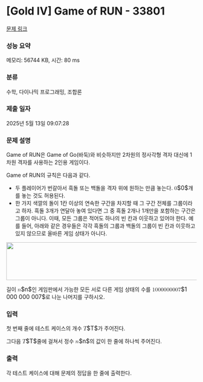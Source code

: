 # [Gold IV] Game of RUN - 33801 

[문제 링크](https://www.acmicpc.net/problem/33801) 

### 성능 요약

메모리: 56744 KB, 시간: 80 ms

### 분류

수학, 다이나믹 프로그래밍, 조합론

### 제출 일자

2025년 5월 13일 09:07:28

### 문제 설명

<p>Game of RUN은 Game of Go(바둑)와 비슷하지만 2차원의 정사각형 격자 대신에 1차원 격자를 사용하는 2인용 게임이다.</p>

<p>Game of RUN의 규칙은 다음과 같다.</p>

<ul>
	<li>두 플레이어가 번갈아서 흑돌 또는 백돌을 격자 위에 원하는 만큼 놓는다. <mjx-container class="MathJax" jax="CHTML" style="font-size: 108.8%; position: relative;"><mjx-math class="MJX-TEX" aria-hidden="true"><mjx-mn class="mjx-n"><mjx-c class="mjx-c30"></mjx-c></mjx-mn></mjx-math><mjx-assistive-mml unselectable="on" display="inline"><math xmlns="http://www.w3.org/1998/Math/MathML"><mn>0</mn></math></mjx-assistive-mml><span aria-hidden="true" class="no-mathjax mjx-copytext">$0$</span></mjx-container>개를 놓는 것도 허용된다.</li>
	<li>한 가지 색깔의 돌이 1칸 이상의 연속한 구간을 차지할 때 그 구간 전체를 그룹이라고 하자. 흑돌 3개가 연달아 놓여 있다면 그 중 흑돌 2개나 1개만을 포함하는 구간은 그룹이 아니다. 이때, 모든 그룹은 적어도 하나의 빈 칸과 이웃하고 있어야 한다. 예를 들어, 아래와 같은 경우들은 각각 흑돌의 그룹과 백돌의 그룹이 빈 칸과 이웃하고 있지 않으므로 올바른 게임 상태가 아니다.</li>
</ul>

<p style="text-align: center;"><img alt="" src="https://upload.acmicpc.net/89604c57-9fd5-4532-bbf8-15425c505721/-/preview/" style="height: 100px; width: 800px;"></p>

<p>길이 <mjx-container class="MathJax" jax="CHTML" style="font-size: 108.8%; position: relative;"><mjx-math class="MJX-TEX" aria-hidden="true"><mjx-mi class="mjx-i"><mjx-c class="mjx-c1D45B TEX-I"></mjx-c></mjx-mi></mjx-math><mjx-assistive-mml unselectable="on" display="inline"><math xmlns="http://www.w3.org/1998/Math/MathML"><mi>n</mi></math></mjx-assistive-mml><span aria-hidden="true" class="no-mathjax mjx-copytext">$n$</span></mjx-container>인 게임판에서 가능한 모든 서로 다른 게임 상태의 수를 <mjx-container class="MathJax" jax="CHTML" style="font-size: 108.8%; position: relative;"><mjx-math class="MJX-TEX" aria-hidden="true"><mjx-mn class="mjx-n"><mjx-c class="mjx-c31"></mjx-c></mjx-mn><mjx-mn class="mjx-n"><mjx-c class="mjx-c30"></mjx-c><mjx-c class="mjx-c30"></mjx-c><mjx-c class="mjx-c30"></mjx-c></mjx-mn><mjx-mn class="mjx-n"><mjx-c class="mjx-c30"></mjx-c><mjx-c class="mjx-c30"></mjx-c><mjx-c class="mjx-c30"></mjx-c></mjx-mn><mjx-mn class="mjx-n"><mjx-c class="mjx-c30"></mjx-c><mjx-c class="mjx-c30"></mjx-c><mjx-c class="mjx-c37"></mjx-c></mjx-mn></mjx-math><mjx-assistive-mml unselectable="on" display="inline"><math xmlns="http://www.w3.org/1998/Math/MathML"><mn>1</mn><mn>000</mn><mn>000</mn><mn>007</mn></math></mjx-assistive-mml><span aria-hidden="true" class="no-mathjax mjx-copytext">$1 000 000 007$</span></mjx-container>로 나눈 나머지를 구하시오.</p>

### 입력 

 <p>첫 번째 줄에 테스트 케이스의 개수 <mjx-container class="MathJax" jax="CHTML" style="font-size: 108.8%; position: relative;"><mjx-math class="MJX-TEX" aria-hidden="true"><mjx-mi class="mjx-i"><mjx-c class="mjx-c1D447 TEX-I"></mjx-c></mjx-mi></mjx-math><mjx-assistive-mml unselectable="on" display="inline"><math xmlns="http://www.w3.org/1998/Math/MathML"><mi>T</mi></math></mjx-assistive-mml><span aria-hidden="true" class="no-mathjax mjx-copytext">$T$</span></mjx-container>가 주어진다.</p>

<p>그다음 <mjx-container class="MathJax" jax="CHTML" style="font-size: 108.8%; position: relative;"><mjx-math class="MJX-TEX" aria-hidden="true"><mjx-mi class="mjx-i"><mjx-c class="mjx-c1D447 TEX-I"></mjx-c></mjx-mi></mjx-math><mjx-assistive-mml unselectable="on" display="inline"><math xmlns="http://www.w3.org/1998/Math/MathML"><mi>T</mi></math></mjx-assistive-mml><span aria-hidden="true" class="no-mathjax mjx-copytext">$T$</span></mjx-container>줄에 걸쳐서 정수 <mjx-container class="MathJax" jax="CHTML" style="font-size: 108.8%; position: relative;"><mjx-math class="MJX-TEX" aria-hidden="true"><mjx-mi class="mjx-i"><mjx-c class="mjx-c1D45B TEX-I"></mjx-c></mjx-mi></mjx-math><mjx-assistive-mml unselectable="on" display="inline"><math xmlns="http://www.w3.org/1998/Math/MathML"><mi>n</mi></math></mjx-assistive-mml><span aria-hidden="true" class="no-mathjax mjx-copytext">$n$</span></mjx-container>의 값이 한 줄에 하나씩 주어진다.</p>

### 출력 

 <p>각 테스트 케이스에 대해 문제의 정답을 한 줄에 출력한다.</p>

